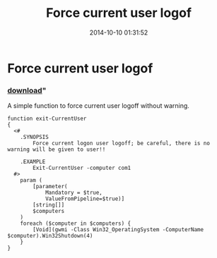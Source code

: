 ﻿---
pid:            5501
parent:         0
children:       
poster:         Dennis H Liao
title:          Force current user logof
date:           2014-10-10 01:31:52
format:         posh
---

# Force current user logof

### [download](5501.ps1)"

A simple function to force current user logoff without warning.

```posh
function exit-CurrentUser
{
  <#
    .SYNOPSIS
        Force current logon user logoff; be careful, there is no warning will be given to user!!

    .EXAMPLE
        Exit-CurrentUser -computer com1
  #>
    param (
        [parameter(
            Mandatory = $true,
            ValueFromPipeline=$true)]
        [string[]]
        $computers
    )
    foreach ($computer in $computers) {
        [Void](gwmi -Class Win32_OperatingSystem -ComputerName $computer).Win32Shutdown(4)
    }
}
```
